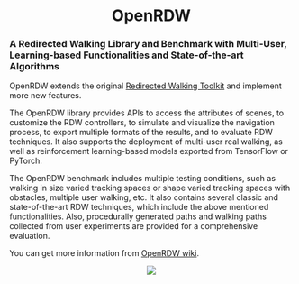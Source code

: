 <h1 align="center">
    OpenRDW
</h1>

### A Redirected Walking Library and Benchmark with Multi-User, Learning-based Functionalities and State-of-the-art Algorithms

OpenRDW extends the original [Redirected Walking Toolkit](https://github.com/USC-ICT-MxR/RDWT) and implement more new features.

The OpenRDW library provides APIs to access the attributes of scenes, to customize the RDW controllers, to simulate and visualize the navigation process, to export multiple formats of the results, and to evaluate RDW techniques. It also supports the deployment of multi-user real walking, as well as reinforcement learning-based models exported from TensorFlow or PyTorch. 

The OpenRDW benchmark includes multiple testing conditions, such as walking in size varied tracking spaces or shape varied tracking spaces with obstacles, multiple user walking, etc. It also contains several classic and state-of-the-art RDW techniques, which include the above mentioned functionalities. Also, procedurally generated paths and walking paths collected from user experiments are provided for a comprehensive evaluation. 

You can get more information from [OpenRDW wiki](https://github.com/yaoling1997/OpenRDW/wiki/Introduction).

<p align="center">
  <img src="https://raw.githubusercontent.com/yaoling1997/OpenRDW/main/Figures/preview.gif" />
</p>